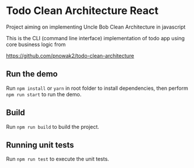 # Todo Clean Architecture React

Project aiming on implementing Uncle Bob Clean Architecture in javascript

This is the CLI (command line interface) implementation of todo app using core business logic from

https://github.com/pnowak2/todo-clean-architecture

## Run the demo

Run `npm install` or `yarn` in root folder to install dependencies, then perform `npm run start` to run the demo.

## Build

Run `npm run build` to build the project.

## Running unit tests

Run `npm run test` to execute the unit tests.
